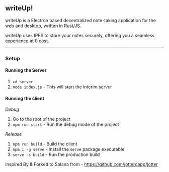 ## writeUp!

writeUp is a Electron based decentralized note-taking application for the web and desktop, written in Rust/JS.

writeUp uses IPFS to store your notes securely, offering you a seamless experience at 0 cost.

---

### Setup

#### Running the Server

1. `cd server`
2. `node index.js` - This will start the interim server

#### Running the client

_Debug_

1. Go to the root of the project
2. `npm run start` - Run the debug mode of the project

_Release_

1. `npm run build` - Build the client
2. `npm i -g serve` - Install the `serve` package executable
3. `serve -s build` - Run the production build

Inspired By & Forked to Solana from - https://github.com/jotterdapp/jotter
